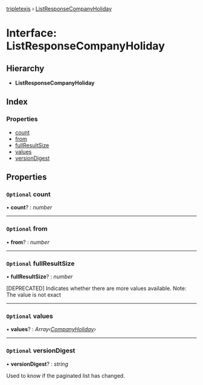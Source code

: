 [tripletexjs](../README.md) › [ListResponseCompanyHoliday](listresponsecompanyholiday.md)

# Interface: ListResponseCompanyHoliday

## Hierarchy

* **ListResponseCompanyHoliday**

## Index

### Properties

* [count](listresponsecompanyholiday.md#optional-count)
* [from](listresponsecompanyholiday.md#optional-from)
* [fullResultSize](listresponsecompanyholiday.md#optional-fullresultsize)
* [values](listresponsecompanyholiday.md#optional-values)
* [versionDigest](listresponsecompanyholiday.md#optional-versiondigest)

## Properties

### `Optional` count

• **count**? : *number*

___

### `Optional` from

• **from**? : *number*

___

### `Optional` fullResultSize

• **fullResultSize**? : *number*

[DEPRECATED] Indicates whether there are more values available. Note: The value is not exact

___

### `Optional` values

• **values**? : *Array‹[CompanyHoliday](companyholiday.md)›*

___

### `Optional` versionDigest

• **versionDigest**? : *string*

Used to know if the paginated list has changed.
